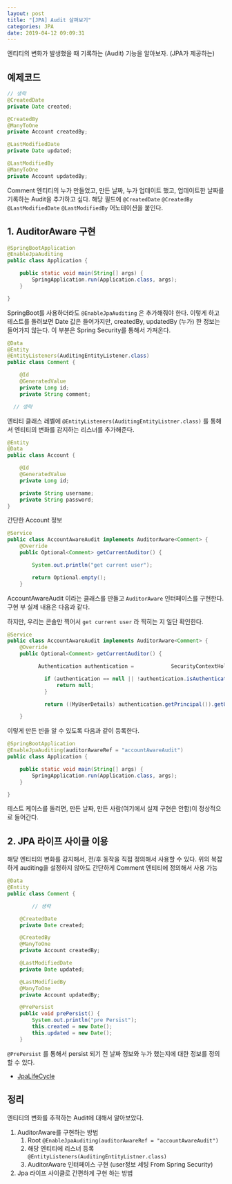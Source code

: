 ```yaml
---
layout: post
title: "[JPA] Audit 살펴보기"
categories: JPA
date: 2019-04-12 09:09:31
---
```


 엔티티의 변화가 발생했을 때 기록하는 (Audit) 기능을 알아보자. (JPA가 제공하는)

## 예제코드

```java
// 생략
@CreatedDate
private Date created;

@CreatedBy
@ManyToOne
private Account createdBy;

@LastModifiedDate
private Date updated;

@LastModifiedBy
@ManyToOne
private Account updatedBy;

```

Comment 엔티티의 누가 만들었고, 만든 날짜, 누가 업데이트 했고, 업데이트한 날짜를 기록하는 Audit을 추가하고 싶다. 해당 필드에 `@CreatedDate` `@CreatedBy` `@LastModifiedDate` `@LastModifiedBy` 어노테이션을 붙인다.

## 1\. AuditorAware 구현

```java
@SpringBootApplication
@EnableJpaAuditing
public class Application {

    public static void main(String[] args) {
        SpringApplication.run(Application.class, args);
    }

}
```

SpringBoot를 사용하더라도 `@EnableJpaAuditing` 은 추가해줘야 한다. 이렇게 하고 테스트를 돌려보면 Date 값은 들어가지만, createdBy, updatedBy (누가) 한 정보는 들어가지 않는다. 이 부분은 Spring Security를 통해서 가져온다.

```java
@Data
@Entity
@EntityListeners(AuditingEntityListener.class)
public class Comment {

    @Id
    @GeneratedValue
    private Long id;
    private String comment;

  // 생략
```

엔티티 클래스 레벨에 `@EntityListeners(AuditingEntityListner.class)` 를 통해서 엔티티의 변화를 감지하는 리스너를 추가해준다.

```java
@Entity
@Data
public class Account {

    @Id
    @GeneratedValue
    private Long id;

    private String username;
    private String password;
}
```

간단한 Account 정보

```java
@Service
public class AccountAwareAudit implements AuditorAware<Comment> {
    @Override
    public Optional<Comment> getCurrentAuditor() {

        System.out.println("get current user");

        return Optional.empty();
    }
```

AccountAwareAudit 이라는 클래스를 만들고 `AuditorAware` 인터페이스를 구현한다. 구현 부 실제 내용은 다음과 같다.

하지만, 우리는 콘솔만 찍어서 `get current user` 라 찍히는 지 일단 확인한다.

```java
@Service
public class AccountAwareAudit implements AuditorAware<Comment> {
    @Override
    public Optional<Comment> getCurrentAuditor() {

          Authentication authentication =            SecurityContextHolder.getContext().getAuthentication();

            if (authentication == null || !authentication.isAuthenticated()) {
                return null;
            }

            return ((MyUserDetails) authentication.getPrincipal()).getUser();

    }
```

이렇게 만든 빈을 알 수 있도록 다음과 같이 등록한다.

```java
@SpringBootApplication
@EnableJpaAuditing(auditorAwareRef = "accountAwareAudit")
public class Application {

    public static void main(String[] args) {
        SpringApplication.run(Application.class, args);
    }

}
```

테스트 케이스를 돌리면, 만든 날짜, 만든 사람(여기에서 실제 구현은 안함)이 정상적으로 들어간다.

## 2\. JPA 라이프 사이클 이용

해당 엔티티의 변화를 감지해서, 전/후 동작을 직접 정의해서 사용할 수 있다. 위의 복잡하게 auditing을 설정하지 않아도 간단하게 Comment 엔티티에 정의해서 사용 가능

```java
@Data
@Entity
public class Comment {

        // 생략 

    @CreatedDate
    private Date created;

    @CreatedBy
    @ManyToOne
    private Account createdBy;

    @LastModifiedDate
    private Date updated;

    @LastModifiedBy
    @ManyToOne
    private Account updatedBy;

    @PrePersist
    public void prePersist() {
        System.out.println("pre Persist");
        this.created = new Date();
        this.updated = new Date();
    }
```

`@PrePersist` 를 통해서 persist 되기 전 날짜 정보와 누가 했는지에 대한 정보를 정의할 수 있다.

- [JpaLifeCycle](https://www.objectdb.com/java/jpa/persistence/advanced)

## 정리

엔티티의 변화를 추적하는 Audit에 대해서 알아보았다.

1. AuditorAware를 구현하는 방법
   1. Root `@EnableJpaAuditing(auditorAwareRef = "accountAwareAudit")`
   2. 해당 엔티티에 리스너 등록 `@EntityListeners(AuditingEntityListner.class)`
   3. AuditorAware 인터페이스 구현 (user정보 세팅 From Spring Security)
2. Jpa 라이프 사이클로 간편하게 구현 하는 방법